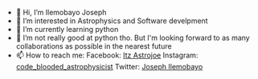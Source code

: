 


- 👋 Hi, I’m Ilemobayo Joseph
- 👀 I’m interested in Astrophysics and Software develpment
- 🌱 I’m currently learning python
- 💞️ I’m not really good at python tho. But I'm looking forward to as many collaborations as possible in the nearest future
- 📫 How to reach me: Facebook: [Itz Astrojoe](https://web.facebook.com/tolu.ilemobayo.5)
                      Instagram: [code_blooded_astrophysicist](https://www.instagram.com/code_blooded_astrophysicist/)
                      Twitter: [Joseph Ilemobayo](https://twitter.com/JIlemobayo)
<!---
Astro-Joe/Astro-Joe is a ✨ special ✨ repository because its `README.md` (this file) appears on your GitHub profile.
You can click the Preview link to take a look at your changes.
--->

